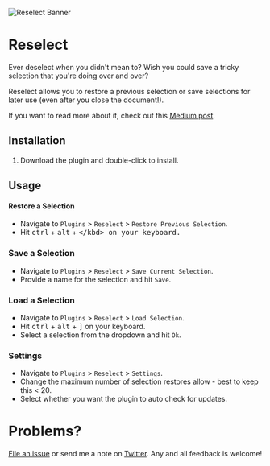 ![Reselect Banner](https://raw.githubusercontent.com/mfouquet/reselect/master/banner.png)

# Reselect

Ever deselect when you didn't mean to? Wish you could save a tricky selection that you're doing over and over?

Reselect allows you to restore a previous selection or save selections for later use (even after you close the document!).

If you want to read more about it, check out this [Medium post](https://medium.com/@_fookay/reselect-sketch-plugin-d6ede304883d).


## Installation

1. Download the plugin and double-click to install.


## Usage

#### Restore a Selection
- Navigate to `Plugins` > `Reselect` > `Restore Previous Selection`.
- Hit <kbd>ctrl</kbd> + <kbd>alt</kbd> + <kbd>\</kbd> on your keyboard.

### Save a Selection
- Navigate to `Plugins` > `Reselect` > `Save Current Selection`.
- Provide a name for the selection and hit `Save`.

### Load a Selection
- Navigate to `Plugins` > `Reselect` > `Load Selection`.
- Hit <kbd>ctrl</kbd> + <kbd>alt</kbd> + <kbd>]</kbd> on your keyboard.
- Select a selection from the dropdown and hit `Ok`.

### Settings
- Navigate to `Plugins` > `Reselect` > `Settings`.
- Change the maximum number of selection restores allow - best to keep this < 20.
- Select whether you want the plugin to auto check for updates.


# Problems?

[File an issue](https://github.com/mfouquet/Reselect/issues) or send me a note on [Twitter](https://twitter.com/_fookay). Any and all feedback is welcome!
